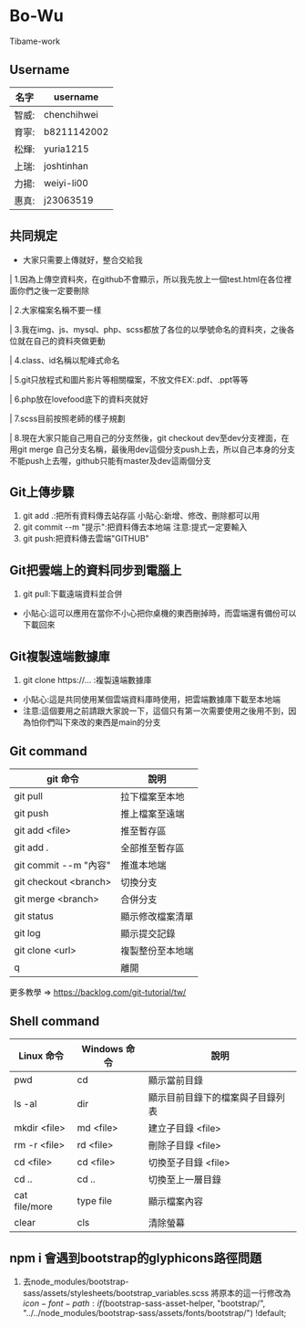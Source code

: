 # Bo-Wu
Tibame-work

## Username
| 名字 | username |
| ----- | --------------- |
| 智威: | chenchihwei |
| 育寧: | b8211142002 |
| 松輝: | yuria1215 |
| 上瑞: | joshtinhan |
| 力揚: | weiyi-li00 |
| 惠真: | j23063519 |

## 共同規定
* 大家只需要上傳就好，整合交給我

| 1.因為上傳空資料夾，在github不會顯示，所以我先放上一個test.html在各位裡面你們之後一定要刪除

| 2.大家檔案名稱不要一樣

| 3.我在img、js、mysql、php、scss都放了各位的以學號命名的資料夾，之後各位就在自己的資料夾做更動

| 4.class、id名稱以駝峰式命名

| 5.git只放程式和圖片影片等相關檔案，不放文件EX:.pdf、.ppt等等

| 6.php放在lovefood底下的資料夾就好

| 7.scss目前按照老師的樣子規劃

| 8.現在大家只能自己用自己的分支然後，git checkout dev至dev分支裡面，在用git merge 自己分支名稱，最後用dev這個分支push上去，所以自己本身的分支不能push上去喔，github只能有master及dev這兩個分支

## Git上傳步驟
1. git add .:把所有資料傳去站存區 小貼心:新增、修改、刪除都可以用
2. git commit --m "提示":把資料傳去本地端 注意:提式一定要輸入
3. git push:把資料傳去雲端"GITHUB"

## Git把雲端上的資料同步到電腦上
1. git pull:下載遠端資料並合併 

* 小貼心:這可以應用在當你不小心把你桌機的東西刪掉時，而雲端還有備份可以下載回來

## Git複製遠端數據庫
1. git clone https://... :複製遠端數據庫 

* 小貼心:這是共同使用某個雲端資料庫時使用，把雲端數據庫下載至本地端
* 注意:這個要用之前請跟大家說一下，這個只有第一次需要使用之後用不到，因為怕你們叫下來改的東西是main的分支

## Git command

|  git 命令  |  說明  |
| ------ | ------ |
|  git pull | 拉下檔案至本地 |
| git push | 推上檔案至遠端 |
| git add \<file> | 推至暫存區 |git 
| git add . | 全部推至暫存區 |
| git commit --m "內容" | 推進本地端 |
| git checkout \<branch> | 切換分支 |
| git merge \<branch> | 合併分支 |
| git status | 顯示修改檔案清單 |
| git log | 顯示提交記錄 |
| git clone \<url>| 複製整份至本地端 |
| q| 離開|


更多教學 => <https://backlog.com/git-tutorial/tw/>


## Shell command

|   Linux 命令  |  Windows 命令  | 說明 |
| ------ | ------ | ------- |
|  pwd | cd | 顯示當前目錄 |
|  ls -al | dir |  顯示目前目錄下的檔案與子目錄列表 |
|  mkdir \<file> | md \<file> | 建立子目錄 \<file> |
|  rm -r \<file> | rd \<file> | 刪除子目錄 \<file> |
|  cd \<file> | cd \<file> | 切換至子目錄 \<file> |
|  cd .. | cd .. | 切換至上一層目錄 |
|  cat file/more | type file | 顯示檔案內容 |
|  clear | cls | 清除螢幕 |


## npm i 會遇到bootstrap的glyphicons路徑問題

1. 去node_modules/bootstrap-sass/assets/stylesheets/bootstrap_variables.scss 
將原本的這一行修改為
$icon-font-path: if($bootstrap-sass-asset-helper, "bootstrap/", "../../node_modules/bootstrap-sass/assets/fonts/bootstrap/") !default;
